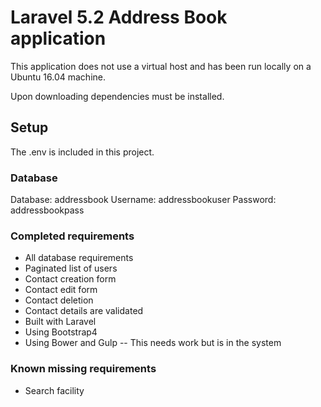 # Laravel 5.2 Address Book application

This application does not use a virtual host and has been run locally on a Ubuntu 16.04 machine.

Upon downloading dependencies must be installed.

## Setup
The .env is included in this project.  

### Database
Database: addressbook
Username: addressbookuser
Password: addressbookpass

### Completed requirements
* All database requirements
* Paginated list of users
* Contact creation form
* Contact edit form
* Contact deletion
* Contact details are validated
* Built with Laravel
* Using Bootstrap4
* Using Bower and Gulp -- This needs work but is in the system

### Known missing requirements
* Search facility
